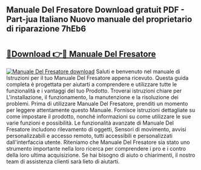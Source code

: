 ## Manuale Del Fresatore Download gratuit PDF - Part-jua Italiano Nuovo manuale del proprietario di riparazione 7hEb6

# <h2><a href="http://dfd72d1.blite.top/?on=Manuale+Del+Fresatore">🔗Download 👉🔴 Manuale Del Fresatore</a></h2>

[![Manuale Del Fresatore download](https://i.imgur.com/lujVjoI.png)](http://dfd72d1.blite.top/?on=Manuale+Del+Fresatore)
Saluti e benvenuto nel manuale di Istruzioni per il tuo Manuale Del Fresatore appena ricevuto. Questa guida completa è progettata per aiutarti a comprendere e utilizzare tutte le funzionalità e i vantaggi del tuo Prodotto. Troverai istruzioni chiare per L'installazione, il funzionamento, la manutenzione e la risoluzione dei problemi. Prima di utilizzare Manuale Del Fresatore, prenditi un momento per leggere attentamente questo Manuale. Fornisce istruzioni dettagliate su come impostare il prodotto, nonché informazioni su come utilizzare le sue varie funzioni e possibilità. Le funzionalità avanzate di Manuale Del Fresatore includono rilevamento di oggetti, Sensori di movimento, avvisi personalizzabili e accesso remoto, tutti accessibili e personalizzati dall'interfaccia utente. Riteniamo che Manuale Del Fresatore sia stato uno strumento importante nella loro ricerca per comprendere i pro e i contro della loro ultima acquisizione. Se hai bisogno di aiuto o chiarimenti, il nostro team di assistenza clienti sarà lieto di aiutarti.
